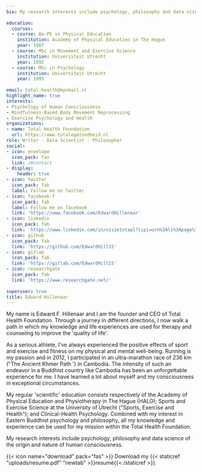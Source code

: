 ```yaml
---
bio: My research interests include psychology, philosophy and data science of the origin and nature of human consciousness.
  
education:
  courses:
  - course: Ba-PE in Physical Education
    institution: Academy of Physical Education in The Hague
    year: 1987
  - course: MSc in Movement and Exercise Science
    institution: Universiteit Utrecht
    year: 1992
  - course: MSc in Psychology
    institution: Universiteit Utrecht
    year: 1995
  
email: total-health@kpnmail.nl
highlight_name: true
interests:
- Psychology of Human Consciousness
- Mindfulness-Based Body Movement Reprocessing
- Exercise Psychology and Health
organizations:
- name: Total Health Foundation
  url: https://www.totalegezondheid.nl
role: Writer - Data Scientist - Philosopher
social:
- icon: envelope
  icon_pack: fas
  link: /#contact
- display:
    header: true
- icon: twitter
  icon_pack: fab
  label: Follow me on Twitter
- icon: facebook-f
  icon_pack: fab
  label: Follow me on facebook  
  link: 'https://www.facebook.com/EdwardHillenaar'
- icon: linkedin
  icon_pack: fab
  link: 'https://www.linkedin.com/in/visietotaal?lipi=urn%3Ali%3Apage%3Ad_flagship3_profile_view_base_contact_details%3BIyLg5DWVS26zIXhC9gunCg%3D%3D'
- icon: github
  icon_pack: fab
  link: 'https://github.com/EdwardHill15' 
- icon: gitlab
  icon_pack: fab
  link: 'https://gitlab.com/EdwardHill15' 
- icon: researchgate
  icon_pack: fab
  link: 'https://www.researchgate.net/'
  
superuser: true
title: Edward Hillenaar
---
```


My name is Edward F. Hillenaar and I am the founder and CEO of Total Health Foundation. Through a journey in different directions, I now walk a path in which my knowledge and life experiences are used for therapy and counseling to improve the 'quality of life'.

As a serious athlete, I've always experienced the positive effects of sport and exercise and fitness on my physical and mental well-being. Running is my passion and in 2012,  I participated in an ultra-marathon race of 236 km ("The Ancient Khmer Path ') in Cambodia. The intensity of such an endeavor in a Buddhist country like Cambodia has been an unforgettable experience for me. I have learned a lot about myself and my consciousness in exceptional circumstances.

My regular 'scientific' education consists respectively of the Academy of Physical Education and Physiotherapy in The Hague (HALO); Sports and Exercise Science at the University of Utrecht ("Sports, Exercise and Health"); and Clinical-Health Psychology. Combined with my interest in Eastern Buddhist psychology and philosophy, all my knowledge and experience can be used for my mission within the Total Health Foundation.

My research interests include psychology, philosophy and data science of the origin and nature of human consciousness.

{{< icon name="download" pack="fas" >}} Download my {{< staticref "uploads/resume.pdf" "newtab" >}}resumé{{< /staticref >}}.
